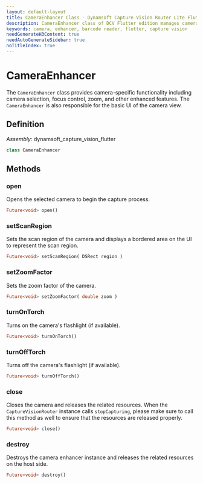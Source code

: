 ```yaml
---
layout: default-layout
title: CameraEnhancer Class - Dynamsoft Capture Vision Router Lite Flutter
description: CameraEnhancer class of DCV Flutter edition manages camera operations and enhancements.
keywords: camera, enhancer, barcode reader, flutter, capture vision
needGenerateH3Content: true
needAutoGenerateSidebar: true
noTitleIndex: true
---
```


# CameraEnhancer

The `CameraEnhancer` class provides camera-specific functionality including camera selection, focus control, zoom, and other enhanced features. The `CameraEnhancer` is also responsible for the basic UI of the camera view.

## Definition

*Assembly:* dynamsoft_capture_vision_flutter

```dart
class CameraEnhancer
```

## Methods

### open

Opens the selected camera to begin the capture process.

```dart
Future<void> open()
```

### setScanRegion

Sets the scan region of the camera and displays a bordered area on the UI to represent the scan region.

```dart
Future<void> setScanRegion( DSRect region )
```

### setZoomFactor

Sets the zoom factor of the camera.

```dart
Future<void> setZoomFactor( double zoom )
```

### turnOnTorch

Turns on the camera's flashlight (if available).

```dart
Future<void> turnOnTorch()
```

### turnOffTorch

Turns off the camera's flashlight (if available).

```dart
Future<void> turnOffTorch()
```

### close

Closes the camera and releases the related resources. When the `CaptureVisionRouter` instance calls `stopCapturing`, please make sure to call this method as well to ensure that the resources are released properly.

```dart
Future<void> close()
```

### destroy

Destroys the camera enhancer instance and releases the related resources on the host side.

```dart
Future<void> destroy()
```
